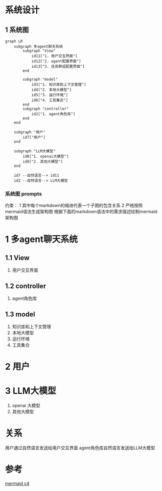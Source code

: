 # 系统设计

## 1 系统图

``` mermaid
graph LR
    subgraph 多agent聊天系统
        subgraph "View"
            id11["1. 用户交互界面"]
            id12["2. agent配置界面"]
            id13["3. 任务群组配置界面"]
        end
        
        subgraph "model"
            id3["1. 知识库和上下文管理"]
            id4["2. 本地大模型"]
            id5["3. 运行环境"] 
            id6["4. 工具集合"]
        end
        subgraph "controller"   
            id2["1. agent角色库"]  
        end
    end
    
    subgraph "用户"
        id7["用户"] 
    end
    
    subgraph "LLM大模型"
        id8["1. openai大模型"]
        id9["2. 其他大模型"]
    end
    
    id7 --自然语言--> id11
    id2 --自然语言--> LLM大模型

```

### 系统图 prompts
约束：
1 其中每个markdown的缩进代表一个子图的包含关系
2 严格按照mermaid语法生成架构图
根据下面的markdown语法中的需求描述绘制mermaid架构图
# 1 多agent聊天系统
## 1.1 View
1. 用户交互界面
## 1.2 controller
1. agent角色库
## 1.3 model
1. 知识库和上下文管理
2. 本地大模型
3. 运行环境
4. 工具集合
# 2 用户
# 3 LLM大模型
1. openai 大模型
2. 其他大模型
# 关系
用户通过自然语言发送给用户交互界面
agent角色库自然语言发送给LLM大模型


# 参考
[mermaid c4](https://github.com/mermaid-js/mermaid/blob/develop/README.zh-CN.md)